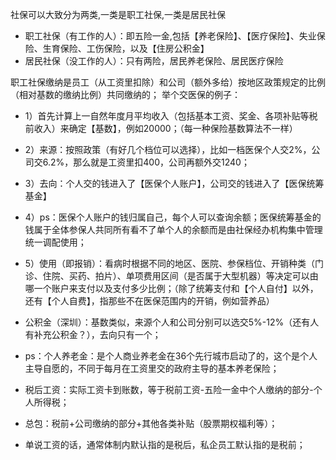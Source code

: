 社保可以大致分为两类,一类是职工社保,一类是居民社保
- 职工社保（有工作的人）：即五险一金,包括【养老保险】、【医疗保险】、失业保险、生育保险、工伤保险，以及【住房公积金】
- 居民社保（没工作的人）：只有两险，居民养老保险、居民医疗保险

职工社保缴纳是员工（从工资里扣除）和公司（额外多给）按地区政策规定的比例（相对基数的缴纳比例）共同缴纳的；
举个交医保的例子：
- 1）首先计算上一自然年度月平均收入（包括基本工资、奖金、各项补贴等税前收入）来确定【基数】，例如20000；（每一种保险基数算法不一样）
- 2）来源：按照政策（有好几个档位可以选择），比如一档医保个人交2%，公司交6.2%，那么就是工资里扣400，公司再额外交1240；
- 3）去向：个人交的钱进入了【医保个人账户】，公司交的钱进入了【医保统筹基金】
- 4）ps：医保个人账户的钱归属自己，每个人可以查询余额；医保统筹基金的钱属于全体参保人共同所有看不了单个人的余额而是由社保经办机构集中管理统一调配使用；
- 5）使用（即报销）：看病时根据不同的地区、医院、参保档位、开销种类（门诊、住院、买药、拍片）、单项费用区间（是否属于大型机器）等决定可以由哪一个账户来支付以及支付多少比例；（除了统筹支付和【个人自付】以外，还有【个人自费】，指那些不在医保范围内的开销，例如营养品）

- 公积金（深圳）：基数类似，来源个人和公司分别可以选交5%-12%（还有人有补充公积金？），去向只有一个；

- ps：个人养老金：是个人商业养老金在36个先行城市启动了的，这个是个人主导自愿的，不同于每月在工资里交的政府主导的基本养老保险；



- 税后工资：实际工资卡到账数，等于税前工资-五险一金中个人缴纳的部分-个人所得税；
- 总包：税前+公司缴纳的部分+其他各类补贴（股票期权福利等）；
- 单说工资的话，通常体制内默认指的是税后，私企员工默认指的是税前；